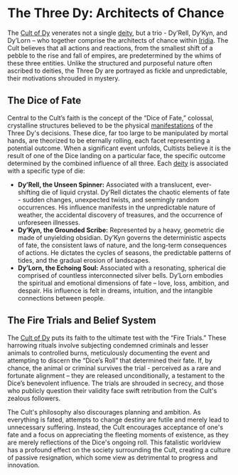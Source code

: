 # The Three Dy: Architects of Chance

The [Cult of Dy](/structure/society/factions/cult-of-dy.md) venerates not a single [deity](/structure/mechanic/deity.md), but a trio - Dy’Rell, Dy’Kyn, and Dy’Lorn – who together comprise the architects of chance within [Iridia](/geography/world/iridia.md). The Cult believes that all actions and reactions, from the smallest shift of a pebble to the rise and fall of empires, are predetermined by the whims of these three entities. Unlike the structured and purposeful nature often ascribed to deities, the Three Dy are portrayed as fickle and unpredictable, their motivations shrouded in mystery.

## The Dice of Fate

Central to the Cult’s faith is the concept of the “Dice of Fate,” colossal, crystalline structures believed to be the physical [manifestations](/structure/chronological/event/manifestation.md) of the Three Dy's decisions. These dice, far too large to be manipulated by mortal hands, are theorized to be eternally rolling, each facet representing a potential outcome.  When a significant event unfolds, Cultists believe it is the result of one of the Dice landing on a particular face, the specific outcome determined by the combined influence of all three. Each [deity](/structure/mechanic/deity.md) is associated with a specific type of die:

*   **Dy’Rell, the Unseen Spinner:**  Associated with a translucent, ever-shifting die of liquid crystal. Dy’Rell dictates the chaotic elements of fate - sudden changes, unexpected twists, and seemingly random occurrences.  His influence manifests in the unpredictable nature of weather, the accidental discovery of treasures, and the occurrence of unforeseen illnesses.
*   **Dy’Kyn, the Grounded Scribe:** Represented by a heavy, geometric die made of unyielding obsidian. Dy’Kyn governs the deterministic aspects of fate, the consistent laws of nature, and the long-term consequences of actions.  He dictates the cycles of seasons, the predictable patterns of tides, and the gradual erosion of landscapes.
*   **Dy’Lorn, the Echoing Soul:**  Associated with a resonating, spherical die comprised of countless interconnected silver bells. Dy’Lorn embodies the spiritual and emotional dimensions of fate – love, loss, ambition, and despair.  His influence is felt in dreams, intuition, and the intangible connections between people.

## The Fire Trials and Belief System

The [Cult of Dy](/structure/society/factions/cult-of-dy.md) puts its faith to the ultimate test with the “Fire Trials.” These harrowing rituals involve subjecting condemned criminals and lesser animals to controlled burns, meticulously documenting the event and attempting to discern the “Dice’s Roll” that determined their fate.  If, by chance, the animal or criminal survives the trial - perceived as a rare and fortunate alignment – they are released unconditionally, a testament to the Dice’s benevolent influence. The trials are shrouded in secrecy, and those who publicly question their validity face swift retribution from the Cult's zealous followers.

The Cult's philosophy also discourages planning and ambition. As everything is fated, attempts to change destiny are futile and merely lead to unnecessary suffering. Instead, the Cult encourages acceptance of one's fate and a focus on appreciating the fleeting moments of existence, as they are merely reflections of the Dice's ongoing roll. This fatalistic worldview has a profound effect on the society surrounding the Cult, creating a culture of passive resignation, which some view as detrimental to progress and innovation.
